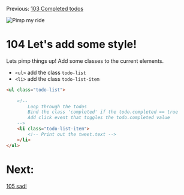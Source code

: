 Previous: [103 Completed todos](./103-completed.md)

![Pimp my ride](https://media.giphy.com/media/11D58BcKqFrL1e/giphy.gif)
# 104 Let's add some style!
Lets pimp things up! Add some classes to the current elements.

- `<ul>` add the class `todo-list`
- `<li>` add the class `todo-list-item`

```html
<ul class="todo-list">
    
    <!--
        Loop through the todos
        Bind the class 'completed' if the todo.completed == true
        Add click event that toggles the todo.completed value
    -->
    <li class="todo-list-item">
        <!-- Print out the tweet.text -->
    </li>
</ul>
```

# Next:
[105 sad!](./104-style.md)
